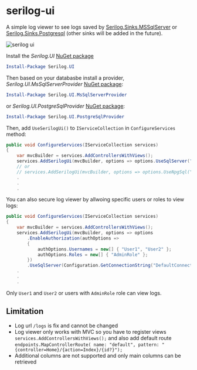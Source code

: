 # serilog-ui
A simple log viewer to see logs saved by [Serilog.Sinks.MSSqlServer](https://github.com/serilog/serilog-sinks-mssqlserver) or [Serilog.Sinks.Postgresql](https://github.com/b00ted/serilog-sinks-postgresql) (other sinks will be added in the future).

![serilog ui](https://raw.githubusercontent.com/mo-esmp/serilog-ui/master/assets/serilog-ui.jpg)

Install the _Serilog.UI_ [NuGet package](https://www.nuget.org/packages/Serilog.UI)
```powershell
Install-Package Serilog.UI
```

Then based on your databasbe install a provider, _Serilog.UI.MsSqlServerProvider_ [NuGet package](https://www.nuget.org/packages/Serilog.UI.MsSqlServerProvider):

```powershell
Install-Package Serilog.UI.MsSqlServerProvider
```

or _Serilog.UI.PostgreSqlProvider_ [NuGet package](https://www.nuget.org/packages/Serilog.UI.PostgreSqlProvider):

```powershell
Install-Package Serilog.UI.PostgreSqlProvider
```

Then, add `UseSerilogUi()` to `IServiceCollection` in `ConfigureServices` method:

```csharp
public void ConfigureServices(IServiceCollection services)
{
    var mvcBuilder = services.AddControllersWithViews();
    services.AddSerilogUi(mvcBuilder, options => options.UseSqlServer("ConnectionString", "LogTableName"));
    // or
    // services.AddSerilogUi(mvcBuilder, options => options.UseNpgSql("ConnectionString", "LogTableName"));
    .
    .
    .
```

You can also secure log viewer by allwoing specific users or roles to view logs:
```csharp
public void ConfigureServices(IServiceCollection services)
{
    var mvcBuilder = services.AddControllersWithViews();
    services.AddSerilogUi(mvcBuilder, options => options
        .EnableAuthorization(authOptions =>
        {
            authOptions.Usernames = new[] { "User1", "User2" };
            authOptions.Roles = new[] { "AdminRole" };
        })
        .UseSqlServer(Configuration.GetConnectionString("DefaultConnection"), "LogTableName"));
    .
    .
    .
```
Only `User1` and `User2` or users with `AdminRole` role can view logs.

## Limitation
* Log url `/logs` is fix and cannot be changed
* Log viewer only works with MVC so you have to register views `services.AddControllersWithViews();` and also add default route `endpoints.MapControllerRoute( name: "default", pattern: "{controller=Home}/{action=Index}/{id?}");`
* Additional columns are not supported and only main columns can be retrieved
